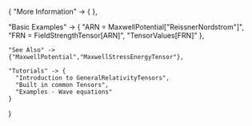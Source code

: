 {
  "More Information" -> {
  },

  "Basic Examples" -> {
    "ARN = MaxwellPotential[\"ReissnerNordstrom\"]",
    "FRN = FieldStrengthTensor[ARN]",
    "TensorValues[FRN]"
    },

    "See Also" ->
    {"MaxwellPotential","MaxwellStressEnergyTensor"},

    "Tutorials" -> {
      "Introduction to GeneralRelativityTensors",
      "Built in common Tensors",
      "Examples - Wave equations"
    }

}
